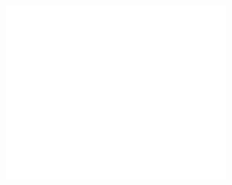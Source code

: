 <div align="center">
	<br>
	<a href="https://github.com/Jarzon/Jarzon/blame/master/header.svg">
		<img src="header.svg" width="800" height="400">
	</a>
	<br>
</div>
